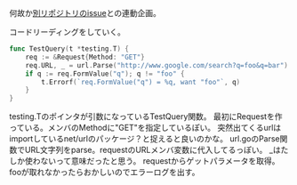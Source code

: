 

何故か[別リポジトリのissue](https://github.com/yyYank/my-first-go/issues/7)との連動企画。

コードリーディングをしていく。

```go
func TestQuery(t *testing.T) {
	req := &Request{Method: "GET"}
	req.URL, _ = url.Parse("http://www.google.com/search?q=foo&q=bar")
	if q := req.FormValue("q"); q != "foo" {
		t.Errorf(`req.FormValue("q") = %q, want "foo"`, q)
	}
}
```

testing.Tのポインタが引数になっているTestQuery関数。
最初にRequestを作っている。メンバのMethodに"GET"を指定しているぽい。
突然出てくるurlはimportしているnet/urlのパッケージ？と捉えると良いのかな。
url.goのParse関数でURL文字列をparse。requestのURLメンバ変数に代入してるっぽい。
_はたしか使わないって意味だったと思う。
requestからゲットパラメータを取得。fooが取れなかったらおかしいのでエラーログを出す。
